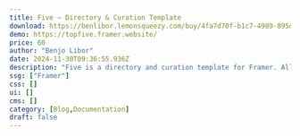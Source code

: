 ```yaml
---
title: Five — Directory & Curation Template
download: https://benlibor.lemonsqueezy.com/buy/4fa7d70f-b1c7-4989-895d-790f16355884
demo: https://topfive.framer.website/
price: 60
author: "Benjo Libor"
date: 2024-11-30T09:36:55.936Z
description: "Five is a directory and curation template for Framer. Allowing you to curate creators and their 5 recommended resources in a specific field. Making recommendations more digestable and fun."
ssg: ["Framer"]
css: []
ui: []
cms: []
category: [Blog,Documentation]
draft: false
---
```

